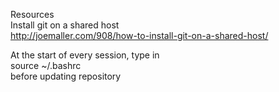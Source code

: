 Resources  
Install git on a shared host  
http://joemaller.com/908/how-to-install-git-on-a-shared-host/  

At the start of every session, type in  
source ~/.bashrc  
before updating repository



